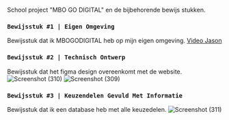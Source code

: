 School project "MBO GO DIGITAL" en de bijbehorende bewijs stukken.


### `Bewijsstuk #1 | Eigen Omgeving`
Bewijsstuk dat ik MBOGODIGITAL heb op mijn eigen omgeving.
[Video Jason](https://youtu.be/iwy17styLSc)



### `Bewijsstuk #2 | Technisch Ontwerp`
Bewijsstuk dat het figma design overeenkomt met de website.
![Screenshot (310)](https://github.com/user-attachments/assets/514d3fab-f8b4-4c3f-b0c8-827b230bc424)
![Screenshot (309)](https://github.com/user-attachments/assets/34070418-4fa8-4731-a69c-20097b7e9b4a)


### `Bewijsstuk #3 | Keuzendelen Gevuld Met Informatie`
Bewijsstuk dat ik een database heb met alle keuzedelen.
![Screenshot (311)](https://github.com/user-attachments/assets/d5a45085-d759-45cc-b17a-2f76b7355d4c)

